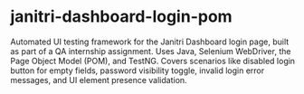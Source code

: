 # janitri-dashboard-login-pom
Automated UI testing framework for the Janitri Dashboard login page, built as part of a QA internship assignment. Uses Java, Selenium WebDriver, the Page Object Model (POM), and TestNG. Covers scenarios like disabled login button for empty fields, password visibility toggle, invalid login error messages, and UI element presence validation.
